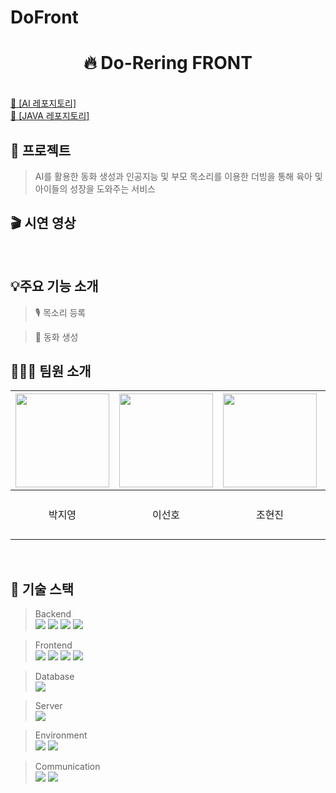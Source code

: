 # DoFront

<div align="center">

# 🔥 Do-Rering FRONT

</div>
<br/>
<a align="middle" href="https://github.com/Re-Spring/Do-Rering_AI">🔎 [AI 레포지토리]
</a>
<br/>
<a align="middle" href="https://github.com/Re-Spring/Do-Rering_JAVA">🔎 [JAVA 레포지토리]
</a>
<br/>

## 🎤 프로젝트

>AI를 활용한 동화 생성과 인공지능 및 부모 목소리를 이용한 더빙을 통해 육아 및 아이들의 성장을 도와주는 서비스

## 🎬 시연 영상


</br>

## 💡주요 기능 소개

> 🎙️ 목소리 등록

> 📖 동화 생성


## 🧑‍🤝‍🧑 팀원 소개
</hr>

> 
					
| <img src="https://github.com/Re-Spring/.github/assets/137472733/389b07fa-8f3a-484d-ab51-95739c6051ce" width="150" height="150" /> | <img src="https://github.com/Re-Spring/.github/assets/137472733/e8fb29b7-eda4-44f6-862c-01225a5f8b62" width="150" height="150" /> | <img src="https://github.com/Re-Spring/.github/assets/137472733/14d9e2ac-beb8-4f94-818f-ac61240f8e83" width="150" height="150" /> | <img src="https://github.com/Re-Spring/.github/assets/137472733/82cb58a7-ef7d-4146-aede-33db3b3d462d" width="150" height="150" /> |  |
| :---: | :---: | :---: | :---: | :---: |
| 박지영 | 이선호 | 조현진 | 이동주 | 신주현 |


</br>

## 🔧 기술 스택


> Backend <br/>
        <img src="https://img.shields.io/badge/Java-007396?style=flat&logo=Java&logoColor=white"/>
	<img src="https://img.shields.io/badge/SpringBoot-6DB33F?style=flat&logo=SpringBoot&logoColor=white"/>
	<img src="https://img.shields.io/badge/Python-3776AB?style=flat&logo=Python&logoColor=white"/>
        <img src="https://img.shields.io/badge/fastAPI-009688?style=flat&logo=fastAPI&logoColor=white"/> <br/>
	
> Frontend <br/>
        <img src="https://img.shields.io/badge/HTML-E34F26?style=flat&logo=HTML5&logoColor=white"/>
        <img src="https://img.shields.io/badge/CSS-1572B6?style=flat&logo=CSS3&logoColor=white"/> 
        <img src="https://img.shields.io/badge/Javascript-F7DF1E?style=flat&logo=Javascript&logoColor=white"/> 
        <img src="https://img.shields.io/badge/React-61DAFB?style=flat&logo=React&logoColor=white"/><br/>
	
> Database <br/>
        <img src="https://img.shields.io/badge/MySQL-4479A1?style=flat&logo=MySQL&logoColor=white"/><br/>
	
> Server <br/>
        <img src="https://img.shields.io/badge/ApacheTomcat-F8DC75?style=flat&logo=ApacheTomcat&logoColor=white"/> <br/>
	
> Environment <br/>
        <img src="https://img.shields.io/badge/Intellij IDEA-000000?style=flat&logo=IntellijIDEA&logoColor=white"/> 
        <img src="https://img.shields.io/badge/Visual Studio Code-007ACC?style=flat&logo=visualstudiocode&logoColor=white"/>

 
> Communication <br/>
 	<img src="https://img.shields.io/badge/Notion-000000?style=flat&logo=Notion&logoColor=white"/>
	<img src="https://img.shields.io/badge/GitHub-000000?style=flat&logo=Github&logoColor=white"/> <br/>




<!--



**Here are some ideas to get you started:**

🙋‍♀️ A short introduction - what is your organization all about?
🌈 Contribution guidelines - how can the community get involved?
👩‍💻 Useful resources - where can the community find your docs? Is there anything else the community should know?
🍿 Fun facts - what does your team eat for breakfast?
🧙 Remember, you can do mighty things with the power of [Markdown](https://docs.github.com/github/writing-on-github/getting-started-with-writing-and-formatting-on-github/basic-writing-and-formatting-syntax)
-->
